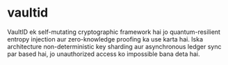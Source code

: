 # vaultid
VaultID ek self-mutating cryptographic framework hai jo quantum-resilient entropy injection aur zero-knowledge proofing ka use karta hai. Iska architecture non-deterministic key sharding aur asynchronous ledger sync par based hai, jo unauthorized access ko impossible bana deta hai.
